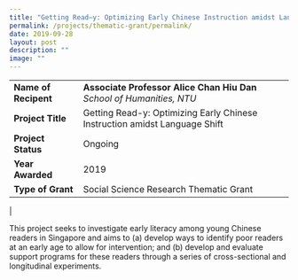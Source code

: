 ```yaml
---
title: "Getting Read–y: Optimizing Early Chinese Instruction amidst Language Shift"
permalink: /projects/thematic-grant/permalink/
date: 2019-09-28
layout: post
description: ""
image: ""
---
```

|  |  |
|---|---|
| **Name of Recipent** | **Associate Professor Alice Chan Hiu Dan**<br>_School of Humanities, NTU_ |
| **Project Title** | Getting Read-y: Optimizing Early Chinese Instruction amidst Language Shift |
| **Project Status** | Ongoing |
| **Year Awarded** | 2019 |
| **Type of Grant** | Social Science Research Thematic Grant |
|

This project seeks to investigate early literacy among young Chinese readers in Singapore and aims to (a) develop ways to identify poor readers at an early age to allow for intervention; and (b) develop and evaluate support programs for these readers through a series of cross-sectional and longitudinal experiments.